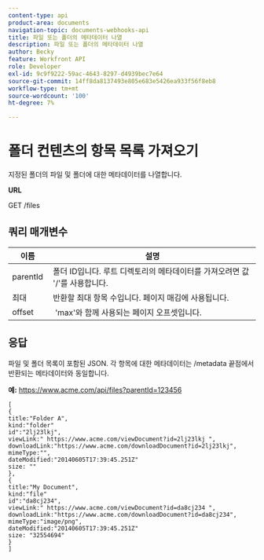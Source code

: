 ```yaml
---
content-type: api
product-area: documents
navigation-topic: documents-webhooks-api
title: 파일 또는 폴더의 메타데이터 나열
description: 파일 또는 폴더의 메타데이터 나열
author: Becky
feature: Workfront API
role: Developer
exl-id: 9c9f9222-59ac-4643-8297-d4939bec7e64
source-git-commit: 14ff8da8137493e805e683e5426ea933f56f8eb8
workflow-type: tm+mt
source-wordcount: '100'
ht-degree: 7%

---
```



# 폴더 컨텐츠의 항목 목록 가져오기

지정된 폴더의 파일 및 폴더에 대한 메타데이터를 나열합니다.

**URL**

GET /files

## 쿼리 매개변수

| 이름  | 설명 |
|---|---|
| parentId  | 폴더 ID입니다. 루트 디렉토리의 메타데이터를 가져오려면 값 &#39;/&#39;를 사용합니다. |
| 최대  | 반환할 최대 항목 수입니다. 페이지 매김에 사용됩니다. |
| offset  |  &#39;max&#39;와 함께 사용되는 페이지 오프셋입니다. |


## 응답

파일 및 폴더 목록이 포함된 JSON. 각 항목에 대한 메타데이터는 /metadata 끝점에서 반환되는 메타데이터와 동일합니다.

**예:** https://www.acme.com/api/files?parentId=123456

```
[ 
{
title:"Folder A",
kind:"folder"
id":"2lj23lkj",
viewLink:" https://www.acme.com/viewDocument?id=2lj23lkj ",
downloadLink:"https://www.acme.com/downloadDocument?id=2lj23lkj",
mimeType:"",
dateModified:"2014­06­05T17:39:45.251Z"
size: ""
},
{
title:"My Document",
kind:"file"
id":"da8cj234",
viewLink:" https://www.acme.com/viewDocument?id=da8cj234 ",
downloadLink:"https://www.acme.com/downloadDocument?id=da8cj234",
mimeType:"image/png",
dateModified:"2014­06­05T17:39:45.251Z"
size: "32554694"
}
]
```
